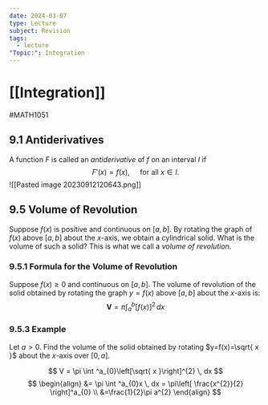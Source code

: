 ```yaml
---
date: 2024-03-07
type: Lecture
subject: Revision
tags:
  - lecture
"Topic:": Integration
---
```

# [[Integration]]
#MATH1051

## 9.1 Antiderivatives

A function $F$ is called an *antiderivative* of $f$ on an interval $I$ if
$$
F'(x) = f(x), \quad \text{ for all }x \in I.
$$
![[Pasted image 20230912120643.png]]

## 9.5 Volume of Revolution

Suppose $f(x)$ is positive and continuous on $[a,b]$. By rotating the graph of $f(x)$ above $[a,b]$ about the $x$-axis, we obtain a cylindrical solid. What is the volume of such a solid? This is what we call a *volume of revolution*.

### 9.5.1 Formula for the Volume of Revolution

Suppose $f(x)\geq 0$ and continuous on $[a,b]$. The volume of revolution of the solid obtained by rotating the graph $y=f(x)$ above $[a,b]$ about the $x$-axis is:
$$
\mathbf{V}=\pi \int ^b_{a} [f(x)]^{2} \, dx 
$$

### 9.5.3 Example

Let $a>0$. Find the volume of the solid obtained by rotating $y=f(x)=\sqrt{ x }$ about the $x$-axis over $[0,a]$.

$$
V = \pi \int ^a_{0}\left[\sqrt{ x }\right]^{2} \, dx 
$$
$$
\begin{align}
&= \pi \int ^a_{0}x \, dx  = \pi\left[ \frac{x^{2}}{2} \right]^a_{0}  \\
&=\frac{1}{2}\pi a^{2}
\end{align}
$$
